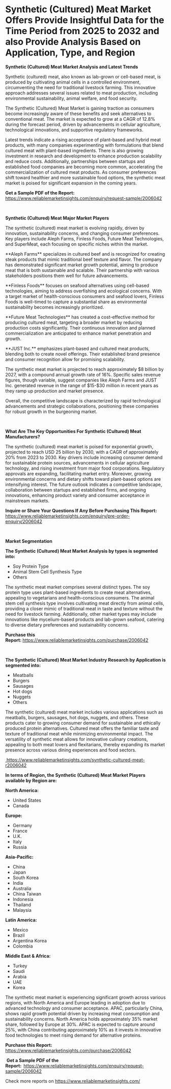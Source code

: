 <p><h1>Synthetic (Cultured) Meat Market Offers Provide Insightful Data for the Time Period from 2025 to 2032 and also Provide Analysis Based on Application, Type, and Region</h1></p><p><strong>Synthetic (Cultured) Meat Market Analysis and Latest Trends</strong></p>
<p><p>Synthetic (cultured) meat, also known as lab-grown or cell-based meat, is produced by cultivating animal cells in a controlled environment, circumventing the need for traditional livestock farming. This innovative approach addresses several issues related to meat production, including environmental sustainability, animal welfare, and food security. </p><p>The Synthetic (Cultured) Meat Market is gaining traction as consumers become increasingly aware of these benefits and seek alternatives to conventional meat. The market is expected to grow at a CAGR of 12.8% during the forecast period, driven by advancements in cellular agriculture, technological innovations, and supportive regulatory frameworks. </p><p>Latest trends indicate a rising acceptance of plant-based and hybrid meat products, with many companies experimenting with formulations that blend cultured meat with plant-based ingredients. There is also growing investment in research and development to enhance production scalability and reduce costs. Additionally, partnerships between startups and established food companies are becoming more common, accelerating the commercialization of cultured meat products. As consumer preferences shift toward healthier and more sustainable food options, the synthetic meat market is poised for significant expansion in the coming years.</p></p>
<p><strong>Get a Sample PDF of the Report:&nbsp;</strong> <a href="https://www.reliablemarketinsights.com/enquiry/request-sample/2006042?utm_campaign=2185&utm_medium=2&utm_source=Github&utm_content=ia&utm_term=08042025&utm_id=synthetic-cultured-meat">https://www.reliablemarketinsights.com/enquiry/request-sample/2006042</a></p>
<p>&nbsp;</p>
<p><strong>Synthetic (Cultured) Meat Major Market Players</strong></p>
<p><p>The synthetic (cultured) meat market is evolving rapidly, driven by innovation, sustainability concerns, and changing consumer preferences. Key players include Aleph Farms, Finless Foods, Future Meat Technologies, and SuperMeat, each focusing on specific niches within the market.</p><p>**Aleph Farms** specializes in cultured beef and is recognized for creating steak products that mimic traditional beef texture and flavor. The company has demonstrated significant market growth potential, aiming to produce meat that is both sustainable and scalable. Their partnership with various stakeholders positions them well for future advancements.</p><p>**Finless Foods** focuses on seafood alternatives using cell-based technologies, aiming to address overfishing and ecological concerns. With a target market of health-conscious consumers and seafood lovers, Finless Foods is well-timed to capture a substantial share as environmental sustainability becomes increasingly prioritized.</p><p>**Future Meat Technologies** has created a cost-effective method for producing cultured meat, targeting a broader market by reducing production costs significantly. Their continuous innovation and planned commercialization are anticipated to enhance market penetration and growth.</p><p>**JUST Inc.** emphasizes plant-based and cultured meat products, blending both to create novel offerings. Their established brand presence and consumer recognition allow for promising scalability.</p><p>The synthetic meat market is projected to reach approximately $8 billion by 2027, with a compound annual growth rate of 16%. Specific sales revenue figures, though variable, suggest companies like Aleph Farms and JUST Inc. generated revenue in the range of $15-$30 million in recent years as they ramp up production and market presence.</p><p>Overall, the competitive landscape is characterized by rapid technological advancements and strategic collaborations, positioning these companies for robust growth in the burgeoning market.</p></p>
<p>&nbsp;</p>
<p><strong>What Are The Key Opportunities For Synthetic (Cultured) Meat Manufacturers?</strong></p>
<p><p>The synthetic (cultured) meat market is poised for exponential growth, projected to reach USD 25 billion by 2030, with a CAGR of approximately 20% from 2023 to 2030. Key drivers include increasing consumer demand for sustainable protein sources, advancements in cellular agriculture technology, and rising investment from major food corporations. Regulatory approvals are expanding, facilitating market entry. Moreover, growing environmental concerns and dietary shifts toward plant-based options are intensifying interest. The future outlook indicates a competitive landscape, collaboration between startups and established firms, and ongoing innovations, enhancing product variety and consumer acceptance in mainstream markets.</p></p>
<p><strong>Inquire or Share Your Questions If Any Before Purchasing This Report:</strong> <a href="https://www.reliablemarketinsights.com/enquiry/pre-order-enquiry/2006042?utm_campaign=2185&utm_medium=2&utm_source=Github&utm_content=ia&utm_term=08042025&utm_id=synthetic-cultured-meat">https://www.reliablemarketinsights.com/enquiry/pre-order-enquiry/2006042</a></p>
<p>&nbsp;</p>
<p><strong>Market Segmentation</strong></p>
<p><strong>The Synthetic (Cultured) Meat Market Analysis by types is segmented into:</strong></p>
<p><ul><li>Soy Protein Type</li><li>Animal Stem Cell Synthesis Type</li><li>Others</li></ul></p>
<p><p>The synthetic meat market comprises several distinct types. The soy protein type uses plant-based ingredients to create meat alternatives, appealing to vegetarians and health-conscious consumers. The animal stem cell synthesis type involves cultivating meat directly from animal cells, providing a closer mimic of traditional meat in taste and texture without the need for livestock farming. Additionally, other market types may include innovations like mycelium-based products and lab-grown seafood, catering to diverse dietary preferences and sustainability concerns.</p></p>
<p><strong>Purchase this Report:&nbsp;</strong><a href="https://www.reliablemarketinsights.com/purchase/2006042?utm_campaign=2185&utm_medium=2&utm_source=Github&utm_content=ia&utm_term=08042025&utm_id=synthetic-cultured-meat">https://www.reliablemarketinsights.com/purchase/2006042</a></p>
<p>&nbsp;</p>
<p><strong>The Synthetic (Cultured) Meat Market Industry Research by Application is segmented into:</strong></p>
<p><ul><li>Meatballs</li><li>Burgers</li><li>Sausages</li><li>Hot dogs</li><li>Nuggets</li><li>Others</li></ul></p>
<p><p>The synthetic (cultured) meat market includes various applications such as meatballs, burgers, sausages, hot dogs, nuggets, and others. These products cater to growing consumer demand for sustainable and ethically produced protein alternatives. Cultured meat offers the familiar taste and texture of traditional meat while minimizing environmental impact. The versatility of synthetic meat allows for innovative culinary creations, appealing to both meat lovers and flexitarians, thereby expanding its market presence across various dining experiences and food sectors.</p></p>
<p><a href="https://www.reliablemarketinsights.com/synthetic-cultured-meat-r2006042?utm_campaign=2185&utm_medium=2&utm_source=Github&utm_content=ia&utm_term=08042025&utm_id=synthetic-cultured-meat">&nbsp;https://www.reliablemarketinsights.com/synthetic-cultured-meat-r2006042</a></p>
<p><strong>In terms of Region, the Synthetic (Cultured) Meat Market Players available by Region are:</strong></p>
<p>
    <p> <strong> North America: </strong>
        <ul>
            <li>United States</li>
            <li>Canada</li>
        </ul>
        </p> 
    <p> <strong> Europe: </strong>
        <ul>
            <li>Germany</li>
            <li>France</li>
            <li>U.K.</li>
            <li>Italy</li>
            <li>Russia</li>
        </ul>
        </p> 
    <p> <strong> Asia-Pacific: </strong>
        <ul>
            <li>China</li>
            <li>Japan</li>
            <li>South Korea</li>
            <li>India</li>
            <li>Australia</li>
            <li>China Taiwan</li>
            <li>Indonesia</li>
            <li>Thailand</li>
            <li>Malaysia</li>
        </ul>
        </p> 
    <p> <strong> Latin America: </strong>
        <ul>
            <li>Mexico</li>
            <li>Brazil</li>
            <li>Argentina Korea</li>
            <li>Colombia</li>
        </ul>
        </p> 
    <p> <strong> Middle East & Africa: </strong>
        <ul>
            <li>Turkey</li>
            <li>Saudi</li>
            <li>Arabia</li>
            <li>UAE</li>
            <li>Korea</li>
        </ul>
    </p>
    </p>
<p><p>The synthetic meat market is experiencing significant growth across various regions, with North America and Europe leading in adoption due to advanced technology and consumer acceptance. APAC, particularly China, shows rapid growth potential driven by increasing meat consumption and sustainability concerns. North America holds approximately 35% market share, followed by Europe at 30%. APAC is expected to capture around 25%, with China contributing approximately 10% as it invests in innovative food technologies to meet rising demand for alternative proteins.</p></p>
<p><strong>Purchase this Report: </strong><a href="https://www.reliablemarketinsights.com/purchase/2006042?utm_campaign=2185&utm_medium=2&utm_source=Github&utm_content=ia&utm_term=08042025&utm_id=synthetic-cultured-meat">https://www.reliablemarketinsights.com/purchase/2006042</a></p>
<p>&nbsp;<strong>Get a Sample PDF of the Report:&nbsp;&nbsp;</strong><a href="https://www.reliablemarketinsights.com/enquiry/request-sample/2006042?utm_campaign=2185&utm_medium=2&utm_source=Github&utm_content=ia&utm_term=08042025&utm_id=synthetic-cultured-meat">https://www.reliablemarketinsights.com/enquiry/request-sample/2006042</a></p>
<p><strong></strong></p>
<p>Check more reports on <a href="https://www.reliablemarketinsights.com/?utm_campaign=2185&utm_medium=2&utm_source=Github&utm_content=ia&utm_term=08042025&utm_id=synthetic-cultured-meat">https://www.reliablemarketinsights.com/</a></p>